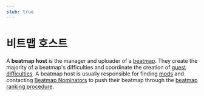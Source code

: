 ```yaml
---
stub: true
---
```


# 비트맵 호스트

A **beatmap host** is the manager and uploader of a [beatmap](/wiki/Beatmap). They create the majority of a beatmap's difficulties and coordinate the creation of [guest difficulties](/wiki/Beatmap/Guest_difficulty). A beatmap host is usually responsible for finding [mods](/wiki/Modding) and contacting [Beatmap Nominators](/wiki/People/Beatmap_Nominators) to push their beatmap through the [beatmap ranking procedure](/wiki/Beatmap_ranking_procedure).
